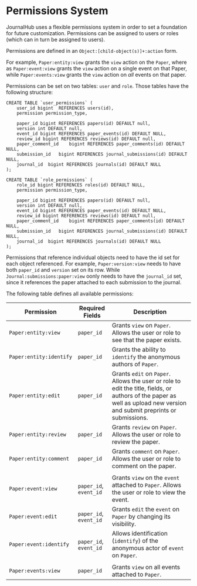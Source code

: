 # Permissions System

JournalHub uses a flexible permissions system in order to set a foundation for
future customization. Permissions can be assigned to users or roles (which can
in turn be assigned to users).

Permissions are defined in an `Object:[child-object(s)]+:action` form.

For example, `Paper:entity:view` grants the `view` action on the `Paper`, where
as `Paper:event:view` grants the `view` action on a single event on that Paper,
while `Paper:events:view` grants the `view` action on _all_ events on that
paper.

Permissions can be set on two tables: `user` and `role`.  Those tables have the
following structure:

```
CREATE TABLE `user_permissions` (
    user_id bigint  REFERENCES users(id),
    permission permission_type,

    paper_id bigint REFERENCES papers(id) DEFAULT null,
    version int DEFAULT null,
    event_id bigint REFERENCES paper_events(id) DEFAULT NULL,
    review_id bigint REFERENCES reviews(id) DEFAULT null,
    paper_comment_id    bigint REFERENCES paper_comments(id) DEFAULT NULL,
    submission_id   bigint REFERENCES journal_submissions(id) DEFAULT NULL,
    journal_id  bigint REFERENCES journals(id) DEFAULT NULL
);

CREATE TABLE `role_permissions` (
    role_id bigint REFERENCES roles(id) DEFAULT NULL,
    permission permission_type,

    paper_id bigint REFERENCES papers(id) DEFAULT null,
    version int DEFAULT null,
    event_id bigint REFERENCES paper_events(id) DEFAULT NULL,
    review_id bigint REFERENCES reviews(id) DEFAULT null,
    paper_comment_id    bigint REFERENCES paper_comments(id) DEFAULT NULL,
    submission_id   bigint REFERENCES journal_submissions(id) DEFAULT NULL,
    journal_id  bigint REFERENCES journals(id) DEFAULT NULL
);
```

Permissions that reference individual objects need to have the id set for each
object referenced.  For example, `Paper:version:view` needs to have both
`paper_id` and `version` set on its row.  While
`Journal:submissions:paper:view` oonly needs to have the `journal_id` set,
since it references the paper attached to each submission to the journal.

The following table defines all available permissions:

| Permission                        | Required Fields                   | Description                   |
|-----------------------------------|-----------------------------------|-------------------------------|
| `Paper:entity:view`               | `paper_id`                        | Grants `view` on `Paper`. Allows the user or role to see that the paper exists.  |
| `Paper:entity:identify`           | `paper_id`                        | Grants the ability to `identify` the anonymous authors of `Paper`. |
| `Paper:entity:edit`               | `paper_id`                        | Grants `edit` on `Paper`. Allows the user or role to edit the title, fields, or authors of the paper as well as upload new version and submit preprints or submissions.    |
| `Paper:entity:review`             | `paper_id`                        | Grants `review` on `Paper`. Allows the user or role to review the paper. |
| `Paper:entity:comment`            | `paper_id`                        | Grants `comment` on `Paper`. Allows the user or role to comment on the paper. |
|                                   |                                   |                               |
| `Paper:event:view`                | `paper_id`, `event_id`            | Grants `view` on the `event` attached to `Paper`. Allows the user or role to view the event. |
| `Paper:event:edit`                | `paper_id`, `event_id`            | Grants `edit` the `event` on `Paper` by changing its visibility. |
| `Paper:event:identify`            | `paper_id`, `event_id`            | Allows identification (`identify`) of the anonymous actor of `event` on `Paper`. |
|                                   |                                   |                               |
| `Paper:events:view`               | `paper_id`                        | Grants `view` on all events attached to `Paper`. |


